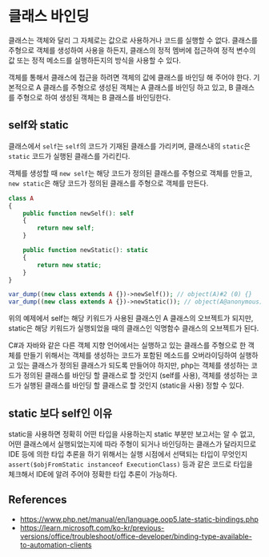# 클래스 바인딩

클래스는 객체와 달리 그 자체로는 값으로 사용하거나 코드를 실행할 수 없다. 클래스를 주형으로 객체를 생성하여 사용을 하든지, 클래스의 정적 멤버에 접근하여 정적 변수의 값 또는 정적 메소드를 실행하든지의 방식을 사용할 수 있다.

객체를 통해서 클래스에 접근을 하려면 객체의 값에 클래스를 바인딩 해 주어야 한다. 기본적으로 A 클래스를 주형으로 생성된 객체는 A 클래스를 바인딩 하고 있고, B 클래스를 주형으로 하여 생성된 객체는 B 클래스를 바인딩한다.

## self와 static

클래스에서 `self`는 `self`의 코드가 기재된 클래스를 가리키며, 클래스내의 `static`은 `static` 코드가 실행된 클래스를 가리킨다.

객체를 생성할 때 `new self`는 해당 코드가 정의된 클래스를 주형으로 객체를 만들고, `new static`은 해당 코드가 정의된 클래스를 주형으로 객체를 만든다. 

```php
class A
{
    public function newSelf(): self
    {
        return new self;
    }

    public function newStatic(): static
    {
        return new static;
    }
}

var_dump((new class extends A {})->newSelf()); // object(A)#2 (0) {}
var_dump((new class extends A {})->newStatic()); // object(A@anonymous)#1 (0) {}
```

위의 예제에서 self는 해당 키워드가 사용된 클래스인 A 클래스의 오브젝트가 되지만, static은 해당 키워드가 실행되었을 때의 클래스인 익명함수 클래스의 오브젝트가 된다.

C#과 자바와 같은 다른 객체 지향 언어에서는 실행하고 있는 클래스를 주형으로 한 객체를 만들기 위해서는 객체를 생성하는 코드가 포함된 메소드를 오버라이딩하여 실행하고 있는 클래스가 정의된 클래스가 되도록 만들어야 하지만, php는 객체를 생성하는 코드가 정의된 클래스를 바인딩 할 클래스로 할 것인지 (self를 사용), 객체를 생성하는 코드가 실행된 클래스를 바인딩 할 클래스로 할 것인지 (static을 사용) 정할 수 있다.

## static 보다 self인 이유

static을 사용하면 정확히 어떤 타입을 사용하는지 static 부분만 보고서는 알 수 없고, 어떤 클래스에서 실행되었는지에 따라 주형이 되거나 바인딩하는 클래스가 달라지므로 IDE 등에 의한 타입 추론을 하기 위해서는 실행 시점에서 선택되는 타입이 무엇인지 `assert($objFromStatic instanceof ExecutionClass)` 등과 같은 코드로 타입을 체크해서 IDE에 알려 주어야 정확한 타입 추론이 가능하다.

## References

- https://www.php.net/manual/en/language.oop5.late-static-bindings.php
- https://learn.microsoft.com/ko-kr/previous-versions/office/troubleshoot/office-developer/binding-type-available-to-automation-clients
